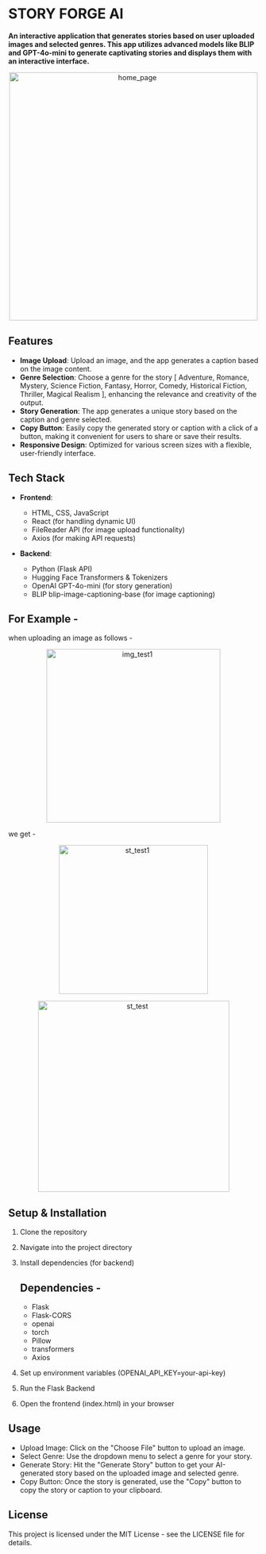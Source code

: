 # STORY FORGE AI

**An interactive application that generates stories based on user uploaded images and selected genres. This app utilizes advanced models like BLIP and GPT-4o-mini to generate captivating stories and displays them with an interactive interface.**

<p align='center'>
<img width="500" alt="home_page" src="https://github.com/user-attachments/assets/2f864309-715a-4173-bdd9-f7d0b137f106">
</p>

## Features

- **Image Upload**: Upload an image, and the app generates a caption based on the image content.
- **Genre Selection**: Choose a genre for the story [ Adventure, Romance, Mystery, Science Fiction, Fantasy, Horror, Comedy, Historical Fiction, Thriller, Magical Realism ], enhancing the relevance and creativity of the output.
- **Story Generation**: The app generates a unique story based on the caption and genre selected.
- **Copy Button**: Easily copy the generated story or caption with a click of a button, making it convenient for users to share or save their results.
- **Responsive Design**: Optimized for various screen sizes with a flexible, user-friendly interface.

  
## Tech Stack

- **Frontend**: 
  - HTML, CSS, JavaScript
  - React (for handling dynamic UI)
  - FileReader API (for image upload functionality)
  - Axios (for making API requests)

- **Backend**:
  - Python (Flask API)
  - Hugging Face Transformers & Tokenizers
  - OpenAI GPT-4o-mini (for story generation)
  - BLIP blip-image-captioning-base (for image captioning)

## For Example - 
when uploading an image as follows - 
<p align='center'>
<img width="350" alt="img_test1" src="https://github.com/user-attachments/assets/5b602276-e738-49c4-8b61-f64a1f433710">
</p>

we get - 
    
<p align='center'>
  <img width="300" alt="st_test1" src="https://github.com/user-attachments/assets/cd65fd04-37bf-4c7a-857c-a525ce111660">
</p>
 <p align='center'>
   <img width="385" alt="st_test" src="https://github.com/user-attachments/assets/a71ebd19-f819-44b3-ab34-7a5a6069f86b">
</p>


## Setup & Installation

1. Clone the repository
2. Navigate into the project directory
3. Install dependencies (for backend) 
   ## Dependencies -
   - Flask
   - Flask-CORS
   - openai
   - torch
   - Pillow
   - transformers
   - Axios
     
4. Set up environment variables (OPENAI_API_KEY=your-api-key)
5. Run the Flask Backend
6. Open the frontend (index.html) in your browser

## Usage
- Upload Image: Click on the "Choose File" button to upload an image.
- Select Genre: Use the dropdown menu to select a genre for your story.
- Generate Story: Hit the "Generate Story" button to get your AI-generated story based on the uploaded image and selected genre.
- Copy Button: Once the story is generated, use the "Copy" button to copy the story or caption to your clipboard.

## License
This project is licensed under the MIT License - see the LICENSE file for details.





